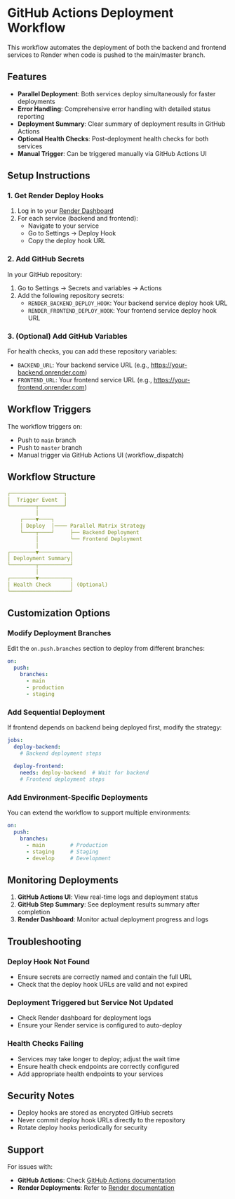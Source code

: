 # GitHub Actions Deployment Workflow

This workflow automates the deployment of both the backend and frontend services to Render when code is pushed to the main/master branch.

## Features

- **Parallel Deployment**: Both services deploy simultaneously for faster deployments
- **Error Handling**: Comprehensive error handling with detailed status reporting
- **Deployment Summary**: Clear summary of deployment results in GitHub Actions
- **Optional Health Checks**: Post-deployment health checks for both services
- **Manual Trigger**: Can be triggered manually via GitHub Actions UI

## Setup Instructions

### 1. Get Render Deploy Hooks

1. Log in to your [Render Dashboard](https://dashboard.render.com)
2. For each service (backend and frontend):
   - Navigate to your service
   - Go to Settings → Deploy Hook
   - Copy the deploy hook URL

### 2. Add GitHub Secrets

In your GitHub repository:

1. Go to Settings → Secrets and variables → Actions
2. Add the following repository secrets:
   - `RENDER_BACKEND_DEPLOY_HOOK`: Your backend service deploy hook URL
   - `RENDER_FRONTEND_DEPLOY_HOOK`: Your frontend service deploy hook URL

### 3. (Optional) Add GitHub Variables

For health checks, you can add these repository variables:
- `BACKEND_URL`: Your backend service URL (e.g., https://your-backend.onrender.com)
- `FRONTEND_URL`: Your frontend service URL (e.g., https://your-frontend.onrender.com)

## Workflow Triggers

The workflow triggers on:
- Push to `main` branch
- Push to `master` branch
- Manual trigger via GitHub Actions UI (workflow_dispatch)

## Workflow Structure

```yaml
┌─────────────────┐
│  Trigger Event  │
└────────┬────────┘
         │
    ┌────▼────┐
    │ Deploy  │──── Parallel Matrix Strategy
    └────┬────┘     ├── Backend Deployment
         │          └── Frontend Deployment
         │
┌────────▼──────────┐
│ Deployment Summary│
└────────┬──────────┘
         │
┌────────▼──────────┐
│ Health Check      │ (Optional)
└───────────────────┘
```

## Customization Options

### Modify Deployment Branches
Edit the `on.push.branches` section to deploy from different branches:
```yaml
on:
  push:
    branches:
      - main
      - production
      - staging
```

### Add Sequential Deployment
If frontend depends on backend being deployed first, modify the strategy:
```yaml
jobs:
  deploy-backend:
    # Backend deployment steps
  
  deploy-frontend:
    needs: deploy-backend  # Wait for backend
    # Frontend deployment steps
```

### Add Environment-Specific Deployments
You can extend the workflow to support multiple environments:
```yaml
on:
  push:
    branches:
      - main        # Production
      - staging     # Staging
      - develop     # Development
```

## Monitoring Deployments

1. **GitHub Actions UI**: View real-time logs and deployment status
2. **GitHub Step Summary**: See deployment results summary after completion
3. **Render Dashboard**: Monitor actual deployment progress and logs

## Troubleshooting

### Deploy Hook Not Found
- Ensure secrets are correctly named and contain the full URL
- Check that the deploy hook URLs are valid and not expired

### Deployment Triggered but Service Not Updated
- Check Render dashboard for deployment logs
- Ensure your Render service is configured to auto-deploy

### Health Checks Failing
- Services may take longer to deploy; adjust the wait time
- Ensure health check endpoints are correctly configured
- Add appropriate health endpoints to your services

## Security Notes

- Deploy hooks are stored as encrypted GitHub secrets
- Never commit deploy hook URLs directly to the repository
- Rotate deploy hooks periodically for security

## Support

For issues with:
- **GitHub Actions**: Check [GitHub Actions documentation](https://docs.github.com/actions)
- **Render Deployments**: Refer to [Render documentation](https://render.com/docs)
